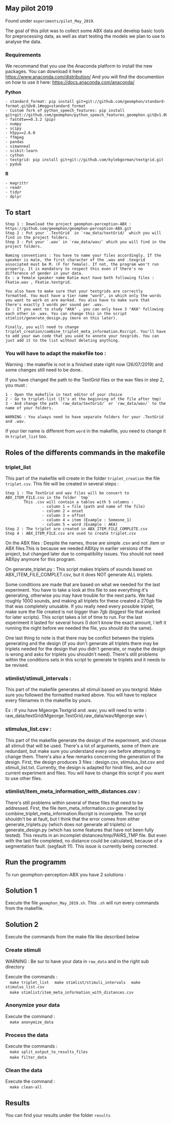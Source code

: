 ## May pilot 2019


Found under `experiments/pilot_May_2019`.

The goal of this pilot was to collect some ABX data and develop basic tools for preprocessing data, as well as start testing the models we plan to use to analyse the data.

### Requirements

We recommand that you use the Anaconda platform to install the new packages. 
You can download it here https://www.anaconda.com/distribution/
And you will find the documention on how to use it here: https://docs.anaconda.com/anaconda/

**Python**

```
- standard_format: pip install git+git://github.com/geomphon/standard-format.git@v0.1#egg=standard_format
- Custom fork of python_speech_features: pip install git+git://github.com/geomphon/python_speech_features_geomphon.git@v1.0GEOMPH#egg=python_speech_features
- fastdtw==0.3.2 (pip)
- numpy
- scipy
- h5py==2.6.0
- ffmpeg
- pandas
- simanneal
- scikit-learn
- cython 
- textgrid: pip install git+git://github.com/kylebgorman/textgrid.git
- pydub
```

**R**

```
- magrittr
- readr
- tidyr
- dplyr
```

## To start
```
Step 1 : Download the project geomphon-perception-ABX : https://github.com/geomphon/geomphon-perception-ABX.git
Step 2 : Put your `.TextGrid` in `raw_data/textGrid/` which you will find in the project folders.
Step 3 : Put your `.wav` in `raw_data/wav/` which you will find in the project folders.

Naming conventions : You have to name your files accordingly. If the speaker is male, the first character of the .wav and .texgrid associated must be M. (F for female). If not, the program won't run properly. It is mandatory to respect this even if there's no difference of gender in your data.
Ex : a female speaker name Katie must have both following files : Fkatie.wav , Fkatie.textgrid.

You also have to make sure that your textgrids are correctly formatted. You must have a tier name "word", in which only the words you want to work on are marked. You also have to make sure that there's exactly 3 words per sound per .wav.
Ex : If you want to study "AKA" , you can only have 3 "AKA" following each other in .wav. You can change this in the script stimlist/generate_design.py (more on this later).

Finally, you will need to change triplet_creation/combine_triplet_meta_information.Rscript. You'll have to add your own code that you used to annote your texgrids. You can just add it to the list without deleting anything.
```
### You will have to adapt the makefile too :

Warning : the makefile is not in a finished state right now (26/07/2019) and some changes still need to be done..


If you have changed the path to the TextGrid files or the wav files in step 2, you must :
```
1 - Open the makefile in text editor of your choice
2 - Go to triplet-list (It's at the beginning of the file after tmp)
3 - And change the path `raw_data/textGrid/` or `raw_data/wav/` to the name of your folders. 

WARNING : You always need to have separate folders for your .TextGrid and .wav.
```
If your tier name is different from `word` in the makefile, you need to change it in `triplet_list` too.

## Roles of the differents commands in the makefile

### triplet_list

This part of the makefile will create in the folder `triplet_creation` the file `triplet.csv`.
This file will be created in several steps :
```
Step 1 : The TextGrid and wav files will be convert to ABX_ITEM_FILE.csv in the folder `tmp`
        This .csv will contain a tables with 5 columns :
                - column 1 = file (path and name of the file)
                - column 2 = onset
                - column 3 = offset
                - column 4 = item (Example : Someone_1)
                - column 5 = word (Example : AKA)
Step 2 : The triplet are created in ABX_ITEM_FILE_COMPLETE.csv
Step 4 : ABX_ITEM_FILE.csv are used to create triplet.csv
```
On the ABX files :
Despite the names, those are simple .csv and not .item or ABX files.This is because we needed ABXpy in earlier versions of the project, but changed later due to compatibility issues. You should not need ABXpy anymore for this program.

On generate_triplet.py :
This script makes triplets of sounds based on ABX_ITEM_FILE_COMPLET.csv, but it does NOT generate ALL triplets. 

Some conditions are made that are based on what we needed for the last experiment. You have to take a look at this file to see everything it's 
generating, otherwise you may have trouble for the next parts. We had roughly 1000 sounds, and making all triplets for these created a 270gb file that was completely unusable. 
If you really need every possible triplet, make sure the file created is not bigger than 7gb (biggest file that worked for later scripts).
This script takes a lot of time to run. For the last experiment it lasted for several hours (I don't know the exact amount, I left it running the night before we needed the file, you should do the same).

One last thing to note is that there may be conflict between the triplets generating and the design (if you don't generate all triplets there may be triplets needed for the design that you didn't generate, or maybe the design is wrong and asks for triplets you shouldn't need).
 There's still problems within the conditions sets in this script to generate te triplets and it needs to be revised.

### stimlist/stimuli_intervals :

This part of the makefile generates all stimuli based on you textgrid. Make sure you followed the formatted marked above.
You will have to replace every filenames in the makefile by yours.

Ex : If you have Mgeorge.Textgrid and .wav, you will need to write :
raw_data/textGrid/Mgeorge.TextGrid,raw_data/wav/Mgeorge.wav \

### stimulus_list.csv :
This part of the makefile generate the design of the experiment, and choose all stimuli that will be used.
There's a lot of arguments, some of them are redundant, but make sure you understand every one before attempting to change them.
There's also a few remarks concerning the generation of the design.
First, the design produces 3 files : design.csv, stimulus_list.csv and stimuli_list.txt.
Currently, the design is adapted for hindi files, and our current experiment and files. You will have to change this script if you want to use other files.

### stimlist/item_meta_information_with_distances.csv :
There's still problems within several of these files that need to be addressed.
First, the file item_meta_information.csv generated by combine_triplet_meta_information.Rscript is incomplete. The script shouldn't be at fault, but I think that the error comes from either generate_triplets.py (which does not generate all triplets) or generate_design.py (which has some features that have not been fully tested).
This results in an incomplet distances/tmp/PAIRS_TMP file. 
But even with the last file completed, no distance could be calculated, because of a segmentation fault. (segfault 11). This issue is currently being corrected.


## Run the programm

To run geomphon-perception-ABX you have 2 solutions :

## Solution 1

Execute the file `geomphon_May_2019.sh`. This `.sh` will run every commands from the makefile.

## Solution 2

Execute the commands from the make file like described below

### Create stimuli

WARNING : Be sur to have your data in `raw_data` and in the right sub directory  

Execute the commands :  
&emsp;`make triplet_list`
&emsp;`make stimlist/stimuli_intervals` 
&emsp;`make stimulus_list.csv`  
&emsp;`make stimlist/item_meta_information_with_distances.csv`  
 
### Anonymize your data

Execute the command :  
&emsp;`make anonymize_data`
        
### Process the data

Execute the commands :  
&emsp;`make split_output_to_results_files`  
&emsp;`make filter_data`
        
### Clean the data

Execute the command :  
&emsp;`make clean-all`
        
## Results

You can find your results under the folder `results`

